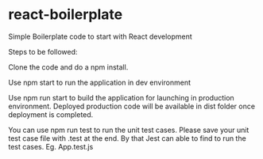 # react-boilerplate
Simple Boilerplate code to start with React development

Steps to be followed: 

Clone the code and do a npm install.

Use npm start to run the application in dev environment

Use npm run start to build the application for launching in production environment. Deployed production code will be available in dist folder once deployment is completed.

You can use npm run test to run the unit test cases. Please save your unit test case file with .test at the end. By that Jest can able to find to run the test cases. Eg. App.test.js


